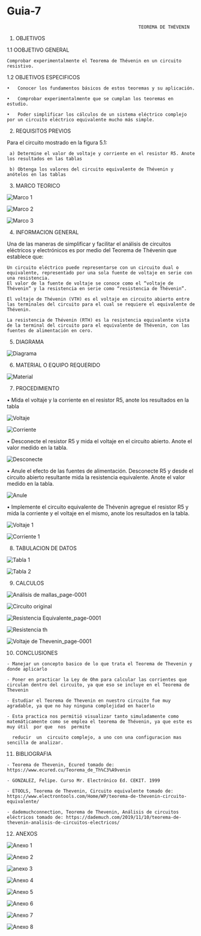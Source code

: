 # Guia-7
 
                                                     TEOREMA DE THÉVENIN
                                                                          
1. OBJETIVOS

  1.1 OOBJETIVO GENERAL 
  
    Comprobar experimentalmente el Teorema de Thévenin en un circuito resistivo.
  
  1.2 OBJETIVOS ESPECIFICOS
  
    •	Conocer los fundamentos básicos de estos teoremas y su aplicación.
  
    •	Comprobar experimentalmente que se cumplan los teoremas en estudio.
  
    •	Poder simplificar los cálculos de un sistema eléctrico complejo por un circuito eléctrico equivalente mucho más simple.
    
 
 2. REQUISITOS PREVIOS 
   
   Para el circuito mostrado en la figura 5.1:
   
     a) Determine el valor de voltaje y corriente en el resistor R5. Anote los resultados en las tablas
     
     b) Obtenga los valores del circuito equivalente de Thévenin y anótelos en las tablas 
     
 
 3. MARCO TEORICO

![Marco 1](https://user-images.githubusercontent.com/75337022/112066446-596fee00-8b34-11eb-847d-3f8e9ee2f961.png)

![Marco 2](https://user-images.githubusercontent.com/75337022/112066458-5f65cf00-8b34-11eb-9ee4-8b2c5b100fbb.png)

![Marco 3](https://user-images.githubusercontent.com/75337022/112066474-65f44680-8b34-11eb-8c79-e34a8470878b.png)


 4. INFORMACION GENERAL 
 
   Una de las maneras de simplificar y facilitar el análisis de circuitos eléctricos y electrónicos es por medio del Teorema de Thévenin que establece que:
   
    Un circuito eléctrico puede representarse con un circuito dual o equivalente, representado por una sola fuente de voltaje en serie con una resistencia. 
    El valor de la fuente de voltaje se conoce como el “voltaje de Thévenin” y la resistencia en serie como “resistencia de Thévenin”.
    
    El voltaje de Thévenin (VTH) es el voltaje en circuito abierto entre las terminales del circuito para el cual se requiere el equivalente de Thévenin.
    
    La resistencia de Thévenin (RTH) es la resistencia equivalente vista de la terminal del circuito para el equivalente de Thévenin, con las fuentes de alimentación en cero.

 5. DIAGRAMA

![Diagrama](https://user-images.githubusercontent.com/75337022/112066416-4c52ff00-8b34-11eb-91ff-3b9434fe5749.png)

 6. MATERIAL O EQUIPO REQUERIDO

![Material](https://user-images.githubusercontent.com/75337022/112067016-63deb780-8b35-11eb-9f05-393f28f73f95.png)

 7. PROCEDIMIENTO 

•	Mida el voltaje y la corriente en el resistor R5, anote los resultados en la tabla

![Voltaje](https://user-images.githubusercontent.com/75337022/112096213-d66a8a00-8b6b-11eb-8c2f-1b76a58dc9ce.png)


![Corriente](https://user-images.githubusercontent.com/75337022/112096257-ebdfb400-8b6b-11eb-9dfc-d06c023ea698.png)


•	Desconecte el resistor R5 y mida el voltaje en el circuito abierto. Anote el valor medido en la tabla.

![Desconecte](https://user-images.githubusercontent.com/75337022/112067947-ed42b980-8b36-11eb-9af1-32c6367c91be.png)

•	Anule el efecto de las fuentes de alimentación. Desconecte R5 y desde el circuito abierto resultante mida la resistencia equivalente. Anote el valor medido en la tabla.

![Anule](https://user-images.githubusercontent.com/75337022/112067960-f469c780-8b36-11eb-8142-156d18ff0da6.png)

•	Implemente el circuito equivalente de Thévenin agregue el resistor R5 y mida la corriente y el voltaje en el mismo, anote los resultados en la tabla.



![Voltaje 1](https://user-images.githubusercontent.com/75337022/112096272-f5691c00-8b6b-11eb-9c2a-fb0a7d59bfaa.png)




![Corriente 1](https://user-images.githubusercontent.com/75337022/112096286-fe59ed80-8b6b-11eb-8926-0b127f024fa0.png)


 8. TABULACION DE DATOS 

![Tabla 1](https://user-images.githubusercontent.com/75337022/112094613-a8844600-8b69-11eb-96b7-a23d34cc1b3f.png)

![Tabla 2](https://user-images.githubusercontent.com/75337022/112094621-af12bd80-8b69-11eb-8fa9-a2841b44697c.png)

 9. CALCULOS

![Análisis de mallas_page-0001](https://user-images.githubusercontent.com/75337022/112094725-b89c2580-8b69-11eb-9761-f2521f7ebc01.jpg)

![Circuito original](https://user-images.githubusercontent.com/75337022/112158024-c5466b00-8bb5-11eb-9a4c-8f93560fb7be.png)

![Resistencia Equivalente_page-0001](https://user-images.githubusercontent.com/75337022/112095041-c9e53200-8b69-11eb-9e14-e4b6378c3b96.jpg)

![Resistencia th](https://user-images.githubusercontent.com/75337022/112158075-d2fbf080-8bb5-11eb-82a5-018d6d6f70cc.png)

![Voltaje de Thevenin_page-0001](https://user-images.githubusercontent.com/75337022/112095097-dff2f280-8b69-11eb-96a2-741fc9e2b8f3.jpg)


 10. CONCLUSIONES

    - Manejar un concepto basico de lo que trata el Teorema de Thevenin y donde aplicarlo
    
    - Poner en practicar la Ley de Ohm para calcular las corrientes que circulan dentro del circuito, ya que eso se incluye en el Teorema de Thevenin  
    
    - Estudiar el Teorema de Thevenin en nuestro circuito fue muy agradable, ya que no hay ninguna complejidad en hacerlo 
    
    - Esta practica nos permitió visualizar tanto simuladamente como matemáticamente como se emplea el teorema de Thévenin, ya que este es muy útil  por que  nos  permite 
    
      reducir  un  circuito complejo, a uno con una configuracion mas sencilla de analizar.
     
 11. BIBLIOGRAFIA  

    - Teorema de Thevenin, Ecured tomado de: https://www.ecured.cu/Teorema_de_Th%C3%A9venin
    
    - GONZALEZ, Felipe. Curso Mr. Electrónico Ed. CEKIT. 1999 
    
    - ETOOLS, Teorema de Thevenin, Circuito equivalente tomado de: https://www.electrontools.com/Home/WP/teorema-de-thevenin-circuito-equivalente/
    
    - dademuchconnection, Teorema de Thevenin, Análisis de circuitos eléctricos tomado de: https://dademuch.com/2019/11/10/teorema-de-thevenin-analisis-de-circuitos-electricos/ 
 
 
 12. ANEXOS 

![Anexo 1](https://user-images.githubusercontent.com/75337022/112160197-f031be80-8bb7-11eb-909f-69667750ab96.png)

![Anexo 2](https://user-images.githubusercontent.com/75337022/112160223-f58f0900-8bb7-11eb-8d1f-9994feb360d1.png)

![anexo 3](https://user-images.githubusercontent.com/75337022/112160258-fcb61700-8bb7-11eb-8bbe-b8828355389f.png)

![Anexo 4](https://user-images.githubusercontent.com/75337022/112160323-0b9cc980-8bb8-11eb-8dab-6c6e2ea49e1a.png)

![Anexo 5](https://user-images.githubusercontent.com/75337022/112160359-13f50480-8bb8-11eb-929f-b8d466995ba2.png)

![Anexo 6](https://user-images.githubusercontent.com/75337022/112160389-1c4d3f80-8bb8-11eb-96c3-c7c3f98fa401.png)

![Anexo 7](https://user-images.githubusercontent.com/75337022/112160408-21aa8a00-8bb8-11eb-9fb4-4ac2c447b28e.jpg)

![Anexo 8](https://user-images.githubusercontent.com/75337022/112160430-28390180-8bb8-11eb-939c-e76e90de1c2c.jpg)
